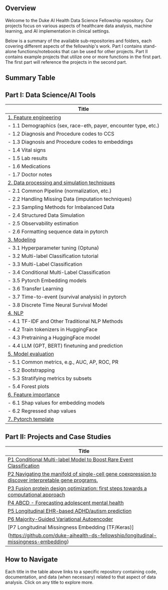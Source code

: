## Overview

Welcome to the Duke AI Health Data Science Fellowship repository. Our projects focus on various aspects of healthcare data analysis, machine learning, and AI implementation in clinical settings.

Below is a summary of the available sub-repositories and folders, each covering different aspects of the fellowship's work. Part I contains stand-alone functions/notebooks that can be used for other projects. Part II contains example projects that utilize one or more functions in the first part. The first part will reference the projects in the second part.

## Summary Table


## Part I: Data Science/AI Tools

| Title                                                         |
|---------------------------------------------------------------|
| [1. Feature engineering](https://github.com/duke-aihealth-ds-fellowship/1-feature-engineering) |
| - 1.1 Demographics (sex, race-eth, payer, encounter type, etc.) |
| - 1.2 Diagnosis and Procedure codes to CCS |
| - 1.3 Diagnosis and Procedure codes to embeddings |
| - 1.4 Vital signs |
| - 1.5 Lab results |
| - 1.6 Medications |
| - 1.7 Doctor notes |
| [2. Data processing and simulation techniques](https://github.com/duke-aihealth-ds-fellowship/2-data-processing) |
| - 2.1 Common Pipeline (normalization, etc.) |
| - 2.2 Handling Missing Data (imputation techniques) |
| - 2.3 Sampling Methods for Imbalanced Data |
| - 2.4 Structured Data Simulation |
| - 2.5 Observability estimation |
| - 2.6 Formatting sequence data in pytorch |
| [3. Modeling](https://github.com/duke-aihealth-ds-fellowship/3-modeling) |
| - 3.1 Hyperparameter tuning (Optuna) |
| - 3.2 Multi-label Classification tutorial |
| - 3.3 Multi-Label Classification |
| - 3.4 Conditional Multi-Label Classification |
| - 3.5 Pytorch Embedding models |
| - 3.6 Transfer Learning |
| - 3.7 Time-to-event (survival analysis) in pytorch |
| - 3.8 Discrete Time Neural Survival Model |
| [4. NLP](https://github.com/duke-aihealth-ds-fellowship/4-nlp) |
| - 4.1 TF-IDF and Other Traditional NLP Methods |
| - 4.2 Train tokenizers in HuggingFace |
| - 4.3 Pretraining a HuggingFace model |
| - 4.4 LLM (GPT, BERT) finetuning and prediction |
| [5. Model evaluation](https://github.com/duke-aihealth-ds-fellowship/5-model-evaluation) |
| - 5.1 Common metrics, e.g., AUC, AP, ROC, PR |
| - 5.2 Bootstrapping |
| - 5.3 Stratifying metrics by subsets |
| - 5.4 Forest plots |
| [6. Feature importance](https://github.com/duke-aihealth-ds-fellowship/6-feature-importance) |
| - 6.1 Shap values for embedding models |
| - 6.2 Regressed shap values |
| [7. Pytorch template](https://github.com/duke-aihealth-ds-fellowship/pytorch-template) |

## Part II: Projects and Case Studies

| Title                                                                                     |
|-------------------------------------------------------------------------------------------|
| [P1 Conditional Multi-label Model to Boost Rare Event Classification](https://github.com/duke-aihealth-ds-fellowship/conditional-multilabel-model) |
| [P2 Navigating the manifold of single-cell gene coexpression to discover interpretable gene programs.](https://github.com/duke-aihealth-ds-fellowship/navigating-single-cell-gene-coexpression) |
| [P3 Fusion protein design optimization: first steps towards a computational approach](https://github.com/duke-aihealth-ds-fellowship/fusion-protein-design-optimization) |
| [P4 ABCD - Forecasting adolescent mental health](https://github.com/duke-aihealth-ds-fellowship/abcd-forecasting-adolescent-mental-health) |
| [P5 Longitudinal EHR-based ADHD/autism prediction](https://github.com/duke-aihealth-ds-fellowship/longitudinal-ehr-based-adhd-autism-prediction) |
| [P6 Majority-Guided Variational Autoencoder](https://github.com/duke-aihealth-ds-fellowship/mgvae) |
| [P7 Longitudinal Missingness Embedding (TF/Keras)]
(https://github.com/duke-aihealth-ds-fellowship/longitudinal-missingness-embedding) |



## How to Navigate

Each title in the table above links to a specific repository containing code, documentation, and data (when necessary) related to that aspect of data analysis. Click on any title to explore more.